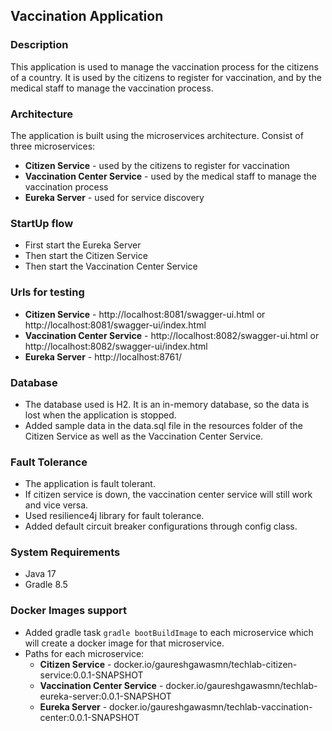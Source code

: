 ## Vaccination Application

### Description
This application is used to manage the vaccination process for the citizens of a country. It is used by the citizens to register for vaccination, and by the medical staff to manage the vaccination process.

### Architecture
The application is built using the microservices architecture.
Consist of three microservices:
* **Citizen Service** - used by the citizens to register for vaccination
* **Vaccination Center Service** - used by the medical staff to manage the vaccination process
* **Eureka Server** - used for service discovery

### StartUp flow
* First start the Eureka Server
* Then start the Citizen Service
* Then start the Vaccination Center Service

### Urls for testing
* **Citizen Service** - http://localhost:8081/swagger-ui.html or http://localhost:8081/swagger-ui/index.html
* **Vaccination Center Service** - http://localhost:8082/swagger-ui.html or http://localhost:8082/swagger-ui/index.html
* **Eureka Server** - http://localhost:8761/

### Database
* The database used is H2. It is an in-memory database, so the data is lost when the application is stopped.
* Added sample data in the data.sql file in the resources folder of the Citizen Service as well as the Vaccination Center Service.

### Fault Tolerance
* The application is fault tolerant. 
* If citizen service is down, the vaccination center service will still work and vice versa.
* Used resilience4j library for fault tolerance.
* Added default circuit breaker configurations through config class.

### System Requirements
* Java 17
* Gradle 8.5

### Docker Images support
* Added gradle task `gradle bootBuildImage` to each microservice which will create a docker image for that microservice.
* Paths for each microservice:
    * **Citizen Service** - docker.io/gaureshgawasmn/techlab-citizen-service:0.0.1-SNAPSHOT
    * **Vaccination Center Service** - docker.io/gaureshgawasmn/techlab-eureka-server:0.0.1-SNAPSHOT
    * **Eureka Server** - docker.io/gaureshgawasmn/techlab-vaccination-center:0.0.1-SNAPSHOT

